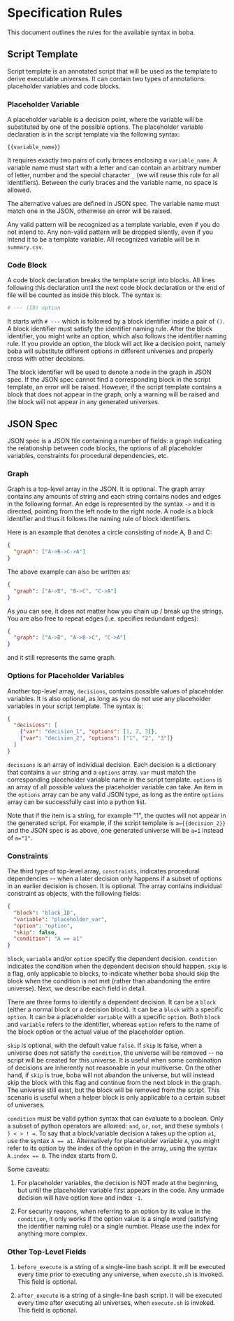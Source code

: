 # Specification Rules

This document outlines the rules for the available syntax in boba.

## Script Template
Script template is an annotated script that will be used as the template to
derive executable universes. It can contain two types of annotations: placeholder
variables and code blocks.

### Placeholder Variable
A placeholder variable is a decision point, where the variable will be substituted
by one of the possible options. The placeholder variable declaration is
in the script template via the following syntax:

```
{{variable_name}}
```

It requires exactly two pairs of curly braces enclosing a `variable_name`.
A variable name must start with a letter and can contain an arbitrary number 
of letter, number and the special character `_` (we will reuse this rule
for all identifiers). Between the curly braces and
the variable name, no space is allowed.

The alternative values are defined in JSON spec. The variable name must match
one in the JSON, otherwise an error will be raised.

Any valid pattern will be recognized as a template variable, even if you do not
intend to. Any non-valid pattern will be dropped silently, even if you intend
it to be a template variable. All recognized variable will be in `summary.csv`.

### Code Block
A code block declaration breaks the template script into blocks. All lines
following this declaration until the next code block declaration or the end of
file will be counted as inside this block. The syntax is:

```python
# --- (ID) option
```

It starts with `# ---` which is followed by a block identifier inside a pair of
`()`. A block identifier must satisfy the identifier naming rule. After the
block identifier, you might write an option, which also follows the
identifier naming rule. If you provide an option, the block will act like a
decision point, namely boba will substitute different options in different
universes and properly cross with other decisions.

The block identifier will be used to denote a node in the graph in JSON spec.
If the JSON spec cannot find a corresponding block in the script template, an
error will be raised. However, if the script template contains a block that
does not appear in the graph, only a warning will be raised and the block will
not appear in any generated universes.

## JSON Spec
JSON spec is a JSON file containing a number of fields: a graph indicating the
relationship between code blocks, the options of all placeholder variables,
constraints for procedural dependencies, etc.

### Graph

Graph is a top-level array in the JSON. It is optional. The graph array
contains any amounts of string and each string contains nodes and edges in
the following format. An edge is represented by the syntax `->` and it is
directed, pointing from the left node to the right node. A node is a block
identifier and thus it follows the naming rule of block identifiers.

Here is an example that denotes a circle consisting of node A, B and C:

```json
{
  "graph": ["A->B->C->A"]
}
```

The above example can also be written as:
```json
{
  "graph": ["A->B", "B->C", "C->A"]
}
```

As you can see, it does not matter how you chain up / break up the strings.
You are also free to repeat edges (i.e. specifies redundant edges):
```json
{
  "graph": ["A->B", "A->B->C", "C->A"]
}
```
and it still represents the same graph.

### Options for Placeholder Variables

Another top-level array, `decisions`, contains possible values of placeholder
variables. It is also optional, as long as you do not use any placeholder
variables in your script template. The syntax is:

```json
{
  "decisions": [
    {"var": "decision_1", "options": [1, 2, 3]},
    {"var": "decision_2", "options": ["1", "2", "3"]}
  ]
}
```
`decisions` is an array of individual decision. Each decision is a dictionary
that contains a `var` string and a `options` array. `var` must match the
corresponding placeholder variable name in the script template.
`options` is an array of all possible values the placeholder
variable can take. An item in the `options` array can be any valid JSON type, as
long as the entire `options` array can be successfully cast into a python list.

Note that if the item is a string, for example "1", the quotes will not appear
in the generated script. For example, if the script template is 
`a={{decision_2}}` and the JSON spec is as above, one generated universe will
be `a=1` instead of `a="1"`.

### Constraints

The third type of top-level array, `constraints`, indicates procedural
dependencies -- when a later decision only happens if a subset of options in an
earlier decision is chosen. It is optional. The array contains individual
constraint as objects, with the following fields:
```json
{
  "block": "block_ID",
  "variable": "placeholder_var",
  "option": "option",
  "skip": false,
  "condition": "A == a1"
}
```

`block`, `variable` and/or `option` specify the dependent decision. `condition`
indicates the condition when the dependent decision should happen. `skip` is a
flag, only applicable to blocks, to indicate whether boba should skip the block
when the condition is not met (rather than abandoning the entire universe).
Next, we describe each field in detail.

There are three forms to identify a dependent decision. It can be a `block`
(either a normal block or a decision block). It can be a `block` with a
specific `option`. It can be a placeholder `variable` with a specific
`option`. Both `block` and `variable` refers to the identifier, whereas
`option` refers to the name of the block option or the actual value of the
placeholder option.

`skip` is optional, with the default value `false`. If `skip` is false, when
a universe does not satisfy the `condition`, the universe will be removed --
no script will be created for this universe. It is useful when some
combination of decisions are inherently not reasonable in your multiverse.
On the other hand, if `skip` is true, boba will not
abandon the universe, but will instead skip the block with this flag and
continue from the next block in the graph. The universe still
exist, but the block will be removed from the script. This scenario is useful
when a helper block is only applicable to a certain subset of universes.

`condition` must be valid python syntax that can evaluate to a boolean. Only
a subset of python operators are allowed: `and`, `or`, `not`, and these
symbols `( ) < > ! =`. To say that a block/variable decision `A` takes up
the option `a1`, use the syntax `A == a1`. Alternatively for placeholder
variable `A`, you might refer to its option by the index of the option in
 the array, using
the syntax `A.index == 0`. The index starts from 0. 

Some caveats:
1. For placeholder variables, the decision is NOT made at the beginning, but
until the placeholder variable first appears in the code. Any unmade decision
will have option `None` and index `-1`.

2. For security reasons, when referring to an option by its value in the
`condition`, it only works if the option value is a single word (satisfying
the identifier naming rule) or a single number. Please use the index for
anything more complex.

### Other Top-Level Fields

1. `before_execute` is a string of a single-line bash script. It will be
executed every time prior to executing any universe, when `execute.sh` is
invoked. This field is optional.

2. `after_execute` is a string of a single-line bash script. it will be 
executed every time after executing all universes, when `execute.sh` is invoked.
This field is optional.
